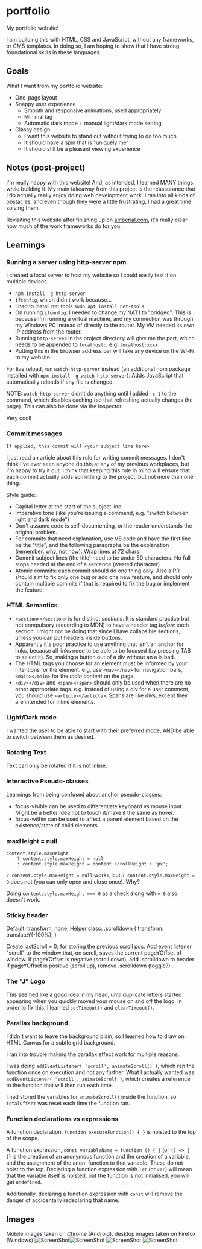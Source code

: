 # portfolio

My portfolio website!

I am building this with HTML, CSS and JavaScript, without any frameworks, or CMS templates. In doing so, I am hoping to show that I have strong foundational skills in these languages.

## Goals

What I want from my portfolio website:
- One-page layout
- Snappy user experience
    - Smooth and responsive animations, used appropriately
    - Minimal lag
    - Automatic dark mode + manual light/dark mode setting
- Classy design
    - I want this website to stand out without trying to do too much
    - It should have a spin that is "uniquely me"
    - It should still be a pleasant viewing experience

## Notes (post-project)

I'm really happy with this website! And, as intended, I learned MANY things while building it. My main takeaway from this project is the reassurance that I do actually really enjoy doing web development work. I ran into all kinds of obstacles, and even though they were a little frustrating, I had a great time solving them.

Revisiting this website after finishing up on [amberial.com](https://github.com/jaysgitaccount/amberial.com), it's really clear how much of the work frameworks do for you.

## Learnings

### Running a server using http-server npm

I created a local server to host my website so I could easily test it on multiple devices.
- `npm install -g http-server`
- `ifconfig`, which didn't work because...
- I had to install net tools `sudo apt install net-tools`
- On running `ifconfig`: I needed to change my NAT1 to "bridged". This is because I'm running a virtual machine, and my connection was through my Windows PC instead of directly to the router. My VM needed its own IP address from the router.
- Running `http-server` in the project directory will give me the port, which needs to be appended to `localhost:`, e.g. `localhost:xxxx`
- Putting this in the browser address bar will take any device on the Wi-Fi to my website.

For live reload, run `watch-http-server` instead (an additional npm package installed with `npm install -g watch-http-server`). Adds JavaScript that automatically reloads if any file is changed.

NOTE: `watch-http-server` didn't do anything until I added `-c-1` to the command, which disables caching (so that refreshing actually changes the page). This can also be done via the Inspector.

Very cool!

### Commit messages

    If applied, this commit will <your subject line here>

I just read an article about this rule for writing commit messages. I don't think I've ever seen anyone do this at any of my previous workplaces, but I'm happy to try it out.
I think that keeping this rule in mind will ensure that each commit actually adds something to the project, but not more than one thing.

Style guide:
- Capital letter at the start of the subject line
- Imperative tone (like you're issuing a command, e.g. "switch between light and dark mode")
- Don't assume code is self-documenting, or the reader understands the original problem.
- For commits that need explanation, use VS code and have the first line be the "title", and the following paragraphs be the explanation (remember: why, not how). Wrap lines at 72 chars.
- Commit subject lines (the title) need to be under 50 characters. No full stops needed at the end of a sentence (wasted character)
- Atomic commits: each commit should do one thing only. Also a PR should aim to fix only one bug or add one new feature, and should only contain multiple commits if that is required to fix the bug or implement the feature.

### HTML Semantics

- `<section></section>` is for distinct *sections*. It is standard practice but not compulsory (according to MDN) to have a header tag *before* each section. I might not be doing that since I have collapsible sections, unless you can put headers inside buttons.
- Apparently it's poor practice to use anything that isn't an anchor for links, because all links need to be able to be focused (by pressing TAB to select it). So, making a button out of a div without an a is bad.
- The HTML tags you choose for an element must be informed by your intentions for the element. e.g, use `<nav></nav>` for navigation bars, `<main></main>` for the *main content* on the page.
- `<div></div>` and `<span></span>` should only be used when there are no other appropriate tags. e.g. instead of using a div for a user comment, you should use `<article></article>`. Spans are like divs, except they are intended for inline elements.

### Light/Dark mode

I wanted the user to be able to start with their preferred mode, AND be able to switch between them as desired. 

### Rotating Text

Text can only be rotated if it is not inline.

### Interactive Pseudo-classes

Learnings from being confused about anchor pseudo-classes:

- focus-visible can be used to differentiate keyboard vs mouse input. Might be a better idea not to touch it/make it the same as hover.
- focus-within can be used to affect a parent element based on the existence/state of child elements.

### maxHeight = null

    content.style.maxHeight
        ? content.style.maxHeight = null
        : content.style.maxHeight = content.scrollHeight + 'px';

`? content.style.maxHeight = null` works, but `? content.style.maxHeight = 0` does not (you can only open and close once). Why?

Doing `content.style.maxHeight === 0` as a check along with `= 0` also doesn't work.

### Sticky header

Default: transform: none;
Helper class: .scrolldown { transform: translateY(-100%); }

Create lastScroll = 0; for storing the previous scroll pos.
Add event listener "scroll" to the window that, on scroll, saves the current pageYOffset of window.
If pageYOffset is negative (scroll down), add .scrolldown to header.
If pageYOffset is positive (scroll up), remove .scrolldown (toggle?).

### The "J" Logo

This seemed like a good idea in my head, until duplicate letters started appearing when you quickly moved your mouse on and off the logo. In order to fix this, I learned `setTimeout()` and `clearTimeout()`.

### Parallax background

I didn't want to leave the background plain, so I learned how to draw on HTML Canvas for a subtle grid background. 

I ran into trouble making the parallax effect work for multiple reasons:

I was doing `addEventListener( 'scroll', animateScroll() )`, which ran the function once on execution and not any further. What I actually wanted was `addEventListener( 'scroll', animateScroll )`, which creates a reference to the function that will then run each time. 

I had stored the variables for `animateScroll()` inside the function, so `totalOffset` was reset each time the function ran.

### Function declarations vs expressions

A function declaration, `function executeFunction() { }` is hoisted to the top of the scope.

A function expression, `const variableName = function () { }` (or `() => { }`) is the creation of an anonymous function and the creation of a variable, and the assignment of the anon. function to that variable. These do not hoist to the top. Declaring a function expression with `let` (or `var`) will mean that the variable itself is hoisted, but the function is not initialised, you will get `undefined`.

Additionally, declaring a function expression with `const` will remove the danger of accidentally redeclaring that name.

## Images

Mobile images taken on Chrome (Android), desktop images taken on Firefox (Windows)
![ScreenShot](./img/portfolio_chromemob_dark.jpg)![ScreenShot](./img/portfolio_chromemob_light.jpg)
![ScreenShot](./img/portfolio_chromePC_dark.jpg)
![ScreenShot](./img/portfolio_chromePC_light.jpg)
